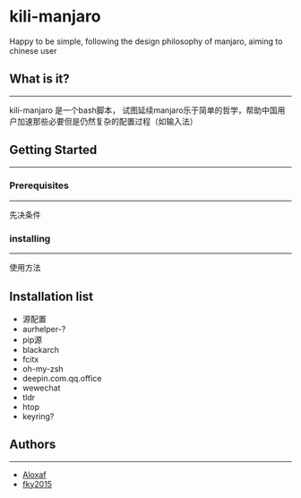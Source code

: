 # kili-manjaro

Happy to be simple, following the design philosophy of manjaro, aiming to chinese user

##  What is it?

---

kili-manjaro 是一个bash脚本， 试图延续manjaro乐于简单的哲学，帮助中国用户加速那些必要但是仍然复杂的配置过程（如输入法）

## Getting Started

---

<!-- TODO -->


### Prerequisites

---

先决条件

### installing

---

使用方法

## Installation list


- 源配置
- aurhelper-?
- pip源
- blackarch
- fcitx
- oh-my-zsh
- deepin.com.qq.office
- wewechat
- tldr
- htop
- keyring?

<!-- Contributing -->

## Authors

---

- [Aloxaf](https://github.com/Aloxaf)
- [fky2015](https://github.com/fky2015)

<!-- Acknowledgments -->